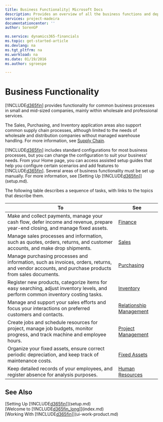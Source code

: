 ```yaml
---
title: Business Functionality| Microsoft Docs
description: Provides an overview of all the business functions and departments that are supported by application areas, such as Finance, Inventory, and Project Management
services: project-madeira
documentationcenter: ''
author: SorenGP

ms.service: dynamics365-financials
ms.topic: get-started-article
ms.devlang: na
ms.tgt_pltfrm: na
ms.workload: na
ms.date: 01/19/2016
ms.author: sgroespe

---
```

# Business Functionality
[!INCLUDE[d365fin](includes/d365fin_md.md)] provides functionality for common business processes in small and mid-sized companies, mainly within wholesale and professional services.

The Sales, Purchasing, and Inventory application areas also support common supply chain processes, although limited to the needs of wholesale and distribution companies without managed warehouse handling. For more information, see [Supply Chain](madeira-supply-chain.md).

[!INCLUDE[d365fin](includes/d365fin_md.md)] includes standard configurations for most business processes, but you can change the configuration to suit your business' needs. From your Home page, you can access assisted setup guides that help you configure certain scenarios and add features to [!INCLUDE[d365fin](includes/d365fin_md.md)]. Several areas of business functionality must be set up manually. For more information, see [Setting Up [!INCLUDE[d365fin](includes/d365fin_md.md)]](setup.md).

The following table describes a sequence of tasks, with links to the topics that describe them.

| To | See |
| --- | --- |
| Make and collect payments, manage your cash flow, defer income and revenue, prepare year-end closing, and manage fixed assets. |[Finance](finance.md) |
| Manage sales processes and information, such as quotes, orders, returns, and customer accounts, and make drop shipments. |[Sales](sales-manage-sales.md) |
| Manage purchasing processes and information, such as invoices, orders, returns, and vendor accounts, and purchase products from sales documents. |[Purchasing](purchasing-manage-purchasing.md) |
| Register new products, categorize items for easy searching, adjust inventory levels, and perform common inventory costing tasks. |[Inventory](inventory-manage-inventory.md) |
| Manage and support your sales efforts and focus your interactions on preferred customers and contacts. |[Relationship Management](marketing-relationship-management.md) |
| Create jobs and schedule resources for project, manage job budgets, monitor progress, and track machine and employee hours. |[Project Management](projects-manage-projects.md) |
| Organize your fixed assets, ensure correct periodic depreciation, and keep track of maintenance costs. |[Fixed Assets](fa-manage.md) |
| Keep detailed records of your employees, and register absence for analysis purposes. |[Human Resources](hr-manage-human-resources.md) |

## See Also
[Setting Up [!INCLUDE[d365fin](includes/d365fin_md.md)]](setup.md)  
[Welcome to [!INCLUDE[d365fin_long](includes/d365fin_long_md.md)]](index.md)  
[Working With [!INCLUDE[d365fin](includes/d365fin_md.md)]](ui-work-product.md)  
